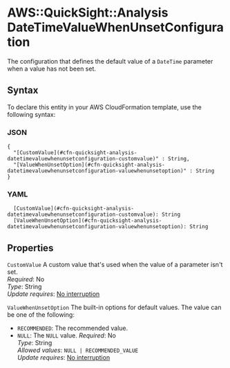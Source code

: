 # AWS::QuickSight::Analysis DateTimeValueWhenUnsetConfiguration<a name="aws-properties-quicksight-analysis-datetimevaluewhenunsetconfiguration"></a>

The configuration that defines the default value of a `DateTime` parameter when a value has not been set\.

## Syntax<a name="aws-properties-quicksight-analysis-datetimevaluewhenunsetconfiguration-syntax"></a>

To declare this entity in your AWS CloudFormation template, use the following syntax:

### JSON<a name="aws-properties-quicksight-analysis-datetimevaluewhenunsetconfiguration-syntax.json"></a>

```
{
  "[CustomValue](#cfn-quicksight-analysis-datetimevaluewhenunsetconfiguration-customvalue)" : String,
  "[ValueWhenUnsetOption](#cfn-quicksight-analysis-datetimevaluewhenunsetconfiguration-valuewhenunsetoption)" : String
}
```

### YAML<a name="aws-properties-quicksight-analysis-datetimevaluewhenunsetconfiguration-syntax.yaml"></a>

```
  [CustomValue](#cfn-quicksight-analysis-datetimevaluewhenunsetconfiguration-customvalue): String
  [ValueWhenUnsetOption](#cfn-quicksight-analysis-datetimevaluewhenunsetconfiguration-valuewhenunsetoption): String
```

## Properties<a name="aws-properties-quicksight-analysis-datetimevaluewhenunsetconfiguration-properties"></a>

`CustomValue` <a name="cfn-quicksight-analysis-datetimevaluewhenunsetconfiguration-customvalue"></a>
A custom value that's used when the value of a parameter isn't set\.  
_Required_: No  
_Type_: String  
_Update requires_: [No interruption](https://docs.aws.amazon.com/AWSCloudFormation/latest/UserGuide/using-cfn-updating-stacks-update-behaviors.html#update-no-interrupt)

`ValueWhenUnsetOption` <a name="cfn-quicksight-analysis-datetimevaluewhenunsetconfiguration-valuewhenunsetoption"></a>
The built\-in options for default values\. The value can be one of the following:

- `RECOMMENDED`: The recommended value\.
- `NULL`: The `NULL` value\.
  _Required_: No  
  _Type_: String  
  _Allowed values_: `NULL | RECOMMENDED_VALUE`  
  _Update requires_: [No interruption](https://docs.aws.amazon.com/AWSCloudFormation/latest/UserGuide/using-cfn-updating-stacks-update-behaviors.html#update-no-interrupt)
